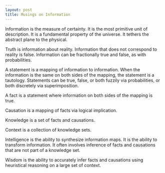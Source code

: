 ```yaml
---
layout: post
title: Musings on Information
---
```


Information is the measure of certainty. It is the most primitive unit of description. It is a fundamental property of the universe. It tethers the abstract plane to the physical.

Truth is information about reality. Information that does not correspond to reality is false. Information can be fractionally true and false, as with probabilities.

A statement is a mapping of information to information. When the information is the same on both sides of the mapping, the statement is a tautology. Statements can be true, false, or both fuzzily via probabilities, or both discretely via superimposition.

A fact is a statement where information on both sides of the mapping is true.

Causation is a mapping of facts via logical implication.

Knowledge is a set of facts and causations.

Context is a collection of knowledge sets.

Intelligence is the ability to synthesize information maps. It is the ability to transform information. It often involves inference of facts and causations that are not part of a knowledge set.

Wisdom is the ability to accurately infer facts and causations using heuristical reasoning on a large set of context.
